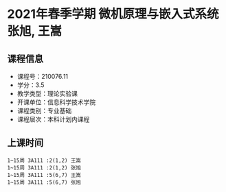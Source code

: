 # 2021年春季学期 微机原理与嵌入式系统 张旭, 王嵩






## 课程信息

- 课程号：210076.11
- 学分：3.5
- 教学类型：理论实验课
- 开课单位：信息科学技术学院
- 课程类别：专业基础
- 课程层次：本科计划内课程

## 上课时间

```
1~15周 3A111 :2(1,2) 王嵩
1~15周 3A111 :2(1,2) 张旭
1~15周 3A111 :5(6,7) 王嵩
1~15周 3A111 :5(6,7) 张旭
```

